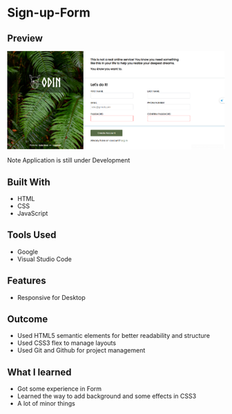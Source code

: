 # Sign-up-Form
## Preview
![alt text](assets/md-images/image.png)

Note
 Application is still under Development

## Built With
- HTML
- CSS
- JavaScript

## Tools Used
- Google
- Visual Studio Code

## Features
- Responsive for Desktop

## Outcome
- Used HTML5 semantic elements for better readability and structure
- Used CSS3 flex to manage layouts
- Used Git and Github for project management

## What I learned
- Got some experience in Form
- Learned the way to add background and some effects in CSS3
- A lot of minor things